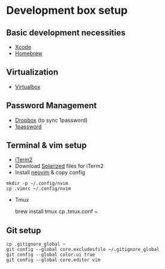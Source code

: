 # Development box setup

## Basic development necessities

* [Xcode][xcode]
* [Homebrew][brew]

[xcode]: https://itunes.apple.com/us/app/xcode/id497799835?ls=1&mt=12
[brew]: http://brew.sh/

## Virtualization

* [Virtualbox][vbox]

[vbox]: https://www.virtualbox.org/wiki/Downloads

## Password Management

* [Dropbox][dropbox] (to sync 1password)
* [1password][1password] 

[dropbox]: https://www.dropbox.com/
[1password]: https://itunes.apple.com/us/app/1password-password-manager/id443987910?mt=12

## Terminal & vim setup

* [iTerm2][iterm]
* Download [Solarized][solarized] files for iTerm2
* Install [neovim][neovim-install] & copy config

[iterm]: http://iterm2.com/
[solarized]: http://ethanschoonover.com/solarized
[neovim-install]: https://github.com/neovim/neovim/wiki/Installing-Neovim<Paste>

    mkdir -p ~/.config/nvim
    cp .vimrc ~/.config/nvim

* Tmux

    brew install tmux
    cp .tmux.conf ~

## Git setup

    cp .gitignore_global ~
    git config --global core.excludesfile ~/.gitignore_global
    git config --global color.ui true
    git config --global core.editor vim
